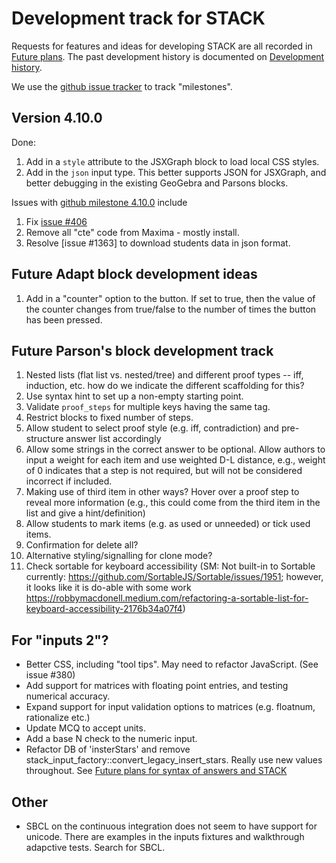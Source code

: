 # Development track for STACK

Requests for features and ideas for developing STACK are all recorded in [Future plans](Future_plans.md). The
past development history is documented on [Development history](Development_history.md).

We use the [github issue tracker](https://github.com/maths/moodle-qtype_stack/issues) to track "milestones".

## Version 4.10.0

Done:

1. Add in a `style` attribute to the JSXGraph block to load local CSS styles.
2. Add in the `json` input type.  This better supports JSON for JSXGraph, and better debugging in the existing GeoGebra and Parsons blocks.

Issues with [github milestone 4.10.0](https://github.com/maths/moodle-qtype_stack/issues?q=is%3Aissue+milestone%3A4.10.0) include

1. Fix [issue #406](https://github.com/maths/moodle-qtype_stack/issues/406)
2. Remove all "cte" code from Maxima - mostly install.
3. Resolve [issue #1363] to download students data in json format.

## Future Adapt block development ideas

1. Add in a "counter" option to the button.  If set to true, then the value of the counter changes from true/false to the number of times the button has been pressed.

## Future Parson's block development track

1. Nested lists (flat list vs. nested/tree) and different proof types -- iff, induction, etc. how do we indicate the different scaffolding for this?
2. Use syntax hint to set up a non-empty starting point.
3. Validate `proof_steps` for multiple keys having the same tag.
4. Restrict blocks to fixed number of steps.
5. Allow student to select proof style (e.g. iff, contradiction) and pre-structure answer list accordingly
6. Allow some strings in the correct answer to be optional. Allow authors to input a weight for each item and use weighted D-L distance, e.g., weight of 0 indicates that a step is not required, but will not be considered incorrect if included.
7. Making use of third item in other ways? Hover over a proof step to reveal more information (e.g., this could come from the third item in the list and give a hint/definition)
8. Allow students to mark items (e.g. as used or unneeded) or tick used items.
9. Confirmation for delete all?
10. Alternative styling/signalling for clone mode?
11. Check sortable for keyboard accessibility (SM: Not built-in to Sortable currently: https://github.com/SortableJS/Sortable/issues/1951; however, it looks like it is do-able with some work https://robbymacdonell.medium.com/refactoring-a-sortable-list-for-keyboard-accessibility-2176b34a07f4)


## For "inputs 2"?

* Better CSS, including "tool tips".  May need to refactor JavaScript.  (See issue #380)
* Add support for matrices with floating point entries, and testing numerical accuracy.
* Expand support for input validation options to matrices (e.g. floatnum, rationalize etc.)
* Update MCQ to accept units.
* Add a base N check to the numeric input.
* Refactor DB of 'insterStars' and remove stack_input_factory::convert_legacy_insert_stars.  Really use new values throughout.  See [Future plans for syntax of answers and STACK](../../dev/Syntax_Future.md)

## Other

* SBCL on the continuous integration does not seem to have support for unicode.  There are examples in the inputs fixtures and walkthrough adapctive tests.  Search for SBCL.
